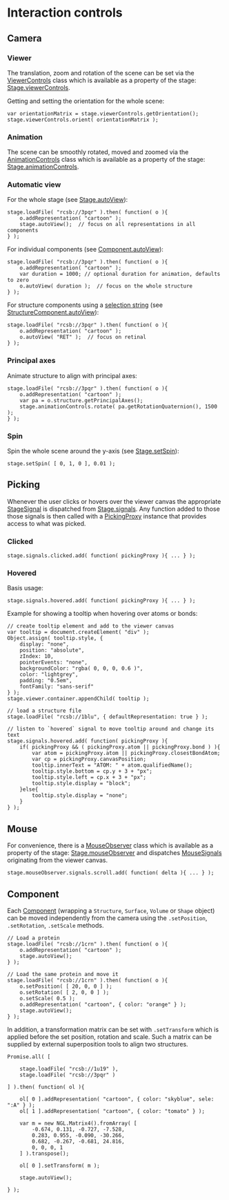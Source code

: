 
# Interaction controls

## Camera

### Viewer

The translation, zoom and rotation of the scene can be set via the [ViewerControls](../class/src/controls/viewer-controls.js~ViewerControls.html) class which is available as a property of the stage: [Stage.viewerControls](../class/src/stage/stage.js~Stage.html#instance-member-viewerControls).

Getting and setting the orientation for the whole scene:
```
var orientationMatrix = stage.viewerControls.getOrientation();
stage.viewerControls.orient( orientationMatrix );
```


### Animation

The scene can be smoothly rotated, moved and zoomed via the [AnimationControls](../class/src/controls/animation-controls.js~AnimationControls.html) class which is available as a property of the stage: [Stage.animationControls](../class/src/stage/stage.js~Stage.html#instance-member-animationControls).


### Automatic view

For the whole stage (see [Stage.autoView](../class/src/stage/stage.js~Stage.html#instance-method-autoView)):
```
stage.loadFile( "rcsb://3pqr" ).then( function( o ){
    o.addRepresentation( "cartoon" );
    stage.autoView();  // focus on all representations in all components
} );
```

For individual components (see [Component.autoView](../class/src/component/component.js~Component.html#instance-method-autoView)):
```
stage.loadFile( "rcsb://3pqr" ).then( function( o ){
    o.addRepresentation( "cartoon" );
    var duration = 1000; // optional duration for animation, defaults to zero
    o.autoView( duration );  // focus on the whole structure
} );
```

For structure components using a [selection string](./usage/selection-language.html) (see [StructureComponent.autoView](../class/src/component/structure-component.js~StructureComponent.html#instance-method-autoView)):
```
stage.loadFile( "rcsb://3pqr" ).then( function( o ){
    o.addRepresentation( "cartoon" );
    o.autoView( "RET" );  // focus on retinal
} );
```


### Principal axes

Animate structure to align with principal axes:
```
stage.loadFile( "rcsb://3pqr" ).then( function( o ){
    o.addRepresentation( "cartoon" );
    var pa = o.structure.getPrincipalAxes();
    stage.animationControls.rotate( pa.getRotationQuaternion(), 1500 );
} );
```


### Spin

Spin the whole scene around the y-axis (see [Stage.setSpin](../class/src/stage/stage.js~Stage.html#instance-method-setSpin)):

```
stage.setSpin( [ 0, 1, 0 ], 0.01 );
```


## Picking

Whenever the user clicks or hovers over the viewer canvas the appropriate [StageSignal](../typedef/index.html#static-typedef-StageSignals) is dispatched from [Stage.signals](../class/src/stage/stage.js~Stage.html#instance-member-signals). Any function added to those those signals is then called with a [PickingProxy](../class/src/controls/picking-proxy.js~PickingProxy.html) instance that provides access to what was picked.


### Clicked

```
stage.signals.clicked.add( function( pickingProxy ){ ... } );
```


### Hovered

Basis usage:

```
stage.signals.hovered.add( function( pickingProxy ){ ... } );
```

Example for showing a tooltip when hovering over atoms or bonds:

```
// create tooltip element and add to the viewer canvas
var tooltip = document.createElement( "div" );
Object.assign( tooltip.style, {
    display: "none",
    position: "absolute",
    zIndex: 10,
    pointerEvents: "none",
    backgroundColor: "rgba( 0, 0, 0, 0.6 )",
    color: "lightgrey",
    padding: "0.5em",
    fontFamily: "sans-serif"
} );
stage.viewer.container.appendChild( tooltip );

// load a structure file
stage.loadFile( "rcsb://1blu", { defaultRepresentation: true } );

// listen to `hovered` signal to move tooltip around and change its text
stage.signals.hovered.add( function( pickingProxy ){
    if( pickingProxy && ( pickingProxy.atom || pickingProxy.bond ) ){
        var atom = pickingProxy.atom || pickingProxy.closestBondAtom;
        var cp = pickingProxy.canvasPosition;
        tooltip.innerText = "ATOM: " + atom.qualifiedName();
        tooltip.style.bottom = cp.y + 3 + "px";
        tooltip.style.left = cp.x + 3 + "px";
        tooltip.style.display = "block";
    }else{
        tooltip.style.display = "none";
    }
} );
```


## Mouse

For convenience, there is a [MouseObserver](../class/src/stage/mouse-observer.js~MouseObserver.html) class which is available as a property of the stage: [Stage.mouseObserver](../class/src/stage/stage.js~Stage.html#instance-member-mouseObserver) and dispatches [MouseSignals](../typedef/index.html#static-typedef-MouseSignals) originating from the viewer canvas.

```
stage.mouseObserver.signals.scroll.add( function( delta ){ ... } );
```


## Component

Each [Component](../class/src/component/component.js~Component.html) (wrapping a `Structure`, `Surface`, `Volume` or `Shape` object) can be moved independently from the camera using the `.setPosition`, `.setRotation`, `.setScale` methods.

```
// Load a protein
stage.loadFile( "rcsb://1crn" ).then( function( o ){
    o.addRepresentation( "cartoon" );
    stage.autoView();
} );

// Load the same protein and move it
stage.loadFile( "rcsb://1crn" ).then( function( o ){
    o.setPosition( [ 20, 0, 0 ] );
    o.setRotation( [ 2, 0, 0 ] );
    o.setScale( 0.5 );
    o.addRepresentation( "cartoon", { color: "orange" } );
    stage.autoView();
} );
```


In addition, a transformation matrix can be set with `.setTransform` which is applied before the set position, rotation and scale. Such a matrix can be supplied by external superposition tools to align two structures.

```
Promise.all( [

    stage.loadFile( "rcsb://1u19" ),
    stage.loadFile( "rcsb://3pqr" )

] ).then( function( ol ){

    ol[ 0 ].addRepresentation( "cartoon", { color: "skyblue", sele: ":A" } );
    ol[ 1 ].addRepresentation( "cartoon", { color: "tomato" } );

    var m = new NGL.Matrix4().fromArray( [
        -0.674, 0.131, -0.727, -7.528,
        0.283, 0.955, -0.090, -30.266,
        0.682, -0.267, -0.681, 24.816,
        0, 0, 0, 1
    ] ).transpose();

    ol[ 0 ].setTransform( m );

    stage.autoView();

} );
```
